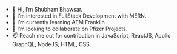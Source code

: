 - 👋 Hi, I’m Shubham Bhawsar.
- 👀 I’m interested in FullStack Development with MERN.
- 🌱 I’m currently learning AEM Franklin
- 💞️ I’m looking to collaborate on Pfizer Projects.
- 📫 Reach me out for contribution in JavaScript, ReactJS, Apollo GraphQL, NodeJS, HTML, CSS.

<!---
BHAWSS/BHAWSS is a ✨ special ✨ repository because its `README.md` (this file) appears on your GitHub profile.
You can click the Preview link to take a look at your changes.
--->

